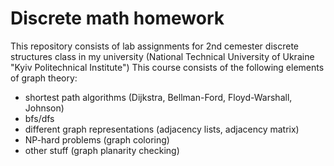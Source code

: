 Discrete math homework
================================

This repository consists of lab assignments for 2nd cemester discrete structures class in my university (National Technical University of Ukraine "Kyiv Politechnical Institute") 
This course consists of the following elements of graph theory:
 - shortest path algorithms (Dijkstra, Bellman-Ford, Floyd-Warshall, Johnson)
 - bfs/dfs
 - different graph representations (adjacency lists, adjacency matrix)
 - NP-hard problems (graph coloring)
 - other stuff (graph planarity checking)

